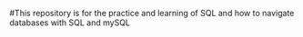 #This repository is for the practice and learning of SQL and how to navigate databases with SQL and mySQL

